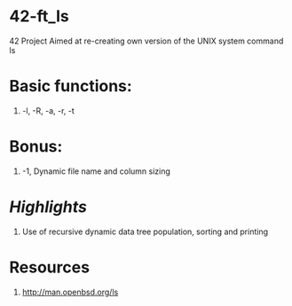 # 42-ft_ls
42 Project Aimed at re-creating own version of the UNIX system command ls

# Basic functions:
1) -l, -R, -a, -r, -t

# Bonus:
1) -1, Dynamic file name and column sizing

# *Highlights*
1) Use of recursive dynamic data tree population, sorting and printing

# Resources
1) http://man.openbsd.org/ls
